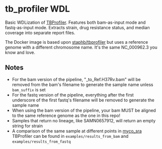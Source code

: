 # tb_profiler WDL

Basic WDLization of [TBProfiler](https://github.com/jodyphelan/TBProfiler). Features both bam-as-input mode and fastq-as-input mode. Extracts strain, drug resistance status, and median coverage into separate report files.

The Docker image is based upon [staphb/tbprofiler](https://hub.docker.com/r/staphb/tbprofiler/tags) but uses a reference genome with a different chromosome name. It's the same NC_000962.3 you know and love.

## Notes
* For the bam version of the pipeline, "_to_Ref.H37Rv.bam" will be removed from the bam's filename to generate the sample name unless `bam_suffix` is set
* For the fastq version of the pipeline, everything after the first underscore of the first fastq's filename will be removed to generate the sample name
* When using the bam version of the pipeline, your bam MUST be aligned to the same reference genome as the one in this repo!
* Samples that return no lineage, like SAMN0657912, will return an empty string for strain
* A comparison of the same sample at different points in [myco_sra](https://dockstore.org/workflows/github.com/aofarrel/myco/myco_sra) TBProfiler can be found in `examples/results_from_bam` and `examples/results_from_fastq`